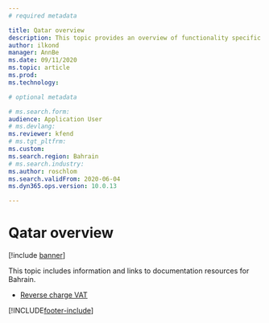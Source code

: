 ```yaml
---
# required metadata

title: Qatar overview
description: This topic provides an overview of functionality specific to Qatar. 
author: ilkond
manager: AnnBe
ms.date: 09/11/2020
ms.topic: article
ms.prod: 
ms.technology: 

# optional metadata

# ms.search.form: 
audience: Application User
# ms.devlang: 
ms.reviewer: kfend
# ms.tgt_pltfrm: 
ms.custom: 
ms.search.region: Bahrain
# ms.search.industry: 
ms.author: roschlom
ms.search.validFrom: 2020-06-04
ms.dyn365.ops.version: 10.0.13

---
```


# Qatar overview

[!include [banner](../includes/banner.md)]

This topic includes information and links to documentation resources for Bahrain.

- [Reverse charge VAT](emea-reverse-charge.md)


[!INCLUDE[footer-include](../../includes/footer-banner.md)]